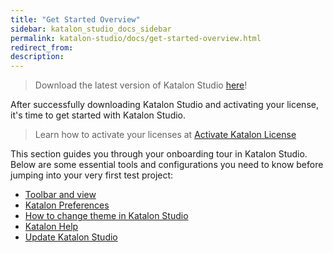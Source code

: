 ```yaml
---
title: "Get Started Overview"
sidebar: katalon_studio_docs_sidebar
permalink: katalon-studio/docs/get-started-overview.html
redirect_from:
description:
---
```


> Download the latest version of Katalon Studio [here](https://www.katalon.com/download/)!

After successfully downloading Katalon Studio and activating your license, it's time to get started with Katalon Studio.

> Learn how to activate your licenses at [Activate Katalon License](https://docs.katalon.com/katalon-studio/docs/activate-license.html)

This section guides you through your onboarding tour in Katalon Studio. Below are some essential tools and configurations you need to know before jumping into your very first test project:

* [Toolbar and view](https://docs.katalon.com/katalon-studio/docs/toolbars-and-views.html)
* [Katalon Preferences](https://docs.katalon.com/katalon-studio/docs/katalon-preferences.html)
* [How to change theme in Katalon Studio](https://docs.katalon.com/katalon-studio/docs/theme.html)
* [Katalon Help](https://docs.katalon.com/katalon-studio/docs/katalon-help.html)
* [Update Katalon Studio](https://docs.katalon.com/katalon-studio/docs/auto-updater.html)
